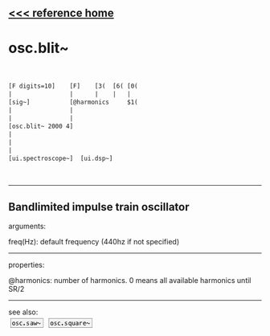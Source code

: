 [<<< reference home](ceammc_lib.md)
---

# osc.blit~

```


[F digits=10]    [F]    [3(  [6( [0(
|                |      |    |   |
[sig~]           [@harmonics     $1(
|                |
|                |
[osc.blit~ 2000 4]
|
|
|
[ui.spectroscope~]  [ui.dsp~]

            
```
---
Bandlimited impulse train oscillator
---
arguments:

freq(Hz): default frequency (440hz
            if not specified)<br>

---
properties:

@harmonics: number of harmonics. 0
            means all available harmonics until SR/2<br>

---
see also:<br>
[![osc.saw~](img/object_osc.saw~.png)](osc.saw~.md)
[![osc.square~](img/object_osc.square~.png)](osc.square~.md)
